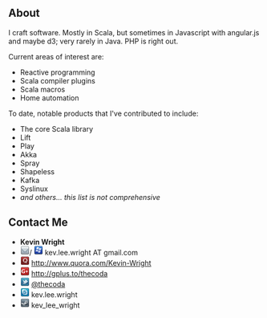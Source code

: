 ## About 

I craft software.  Mostly in Scala, but sometimes in Javascript with angular.js and maybe d3; very rarely in Java.  PHP is right out.

Current areas of interest are:

* Reactive programming
* Scala compiler plugins
* Scala macros
* Home automation

To date, notable products that I've contributed to include:

* The core Scala library
* Lift
* Play
* Akka
* Spray
* Shapeless
* Kafka
* Syslinux
* _and others... this list is not comprehensive_



## Contact Me

* __Kevin Wright__
* ![email](/email.png)/ ![msn](/microsoft.png) kev.lee.wright AT gmail.com
* ![quora](/quora.png) <http://www.quora.com/Kevin-Wright>
* ![google+](/gplus.png) <http://gplus.to/thecoda>
* ![twitter](/twitter.png) [@thecoda](https://twitter.com/thecoda)
* ![skype](/skype.png) kev.lee.wright
* ![steam](/steam.png) kev\_lee\_wright

[title: About]: /
[order: 20]: /
